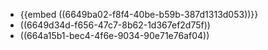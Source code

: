 - {{embed ((6649ba02-f8f4-40be-b59b-387d1313d053))}}
- ((6649d34d-f656-47c7-8b62-1d367ef2d75f))
- ((664a15b1-bec4-4f6e-9034-90e71e76af04))